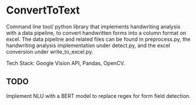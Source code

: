 # ConvertToText
Command line tool/ python library that implements handwriting analysis with a data pipeline, to convert handwritten forms into a column format on excel. The data pipeline and related files can be found in preprocess.py, the handwriting analysis implementation under detect.py, and the excel conversion under write_to_excel.py.

Tech Stack: Google Vision API, Pandas, OpenCV.

## TODO
Implement NLU with a BERT model to replace regex for form field detection.
